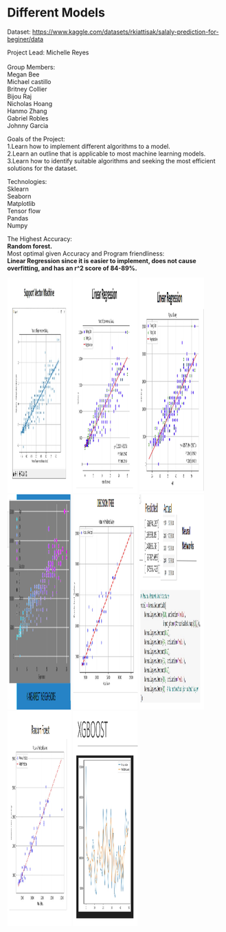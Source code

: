 # Different Models

Dataset: https://www.kaggle.com/datasets/rkiattisak/salaly-prediction-for-beginer/data
<br>

Project Lead: Michelle Reyes <br>
<br> 
Group Members:<br>
Megan Bee <br>
Michael castillo <br>
Britney Collier <br>
Bijou Raj <br>
Nicholas Hoang <br>
Hanmo Zhang <br>
Gabriel Robles <br>
Johnny Garcia <br>


Goals of the Project: <br>
1.Learn how to implement different algorithms to a model. ​<br>
2.Learn an outline that is applicable to most machine learning models.​ <br>
3.Learn how to identify suitable algorithms and seeking the most efficient solutions for the dataset. <br>


Technologies:<br>
Sklearn ​<br>
Seaborn ​<br>
Matplotlib​ <br>
Tensor flow ​<br>
Pandas ​<br>
Numpy <br>

The Highest Accuracy: ​<br>
<strong>Random forest.</strong> ​<br>
Most optimal given Accuracy and Program friendliness: ​<br>
<strong>Linear Regression since it is easier to implement, does not cause overfitting, and has an r^2 score of 84-89%.​</strong><br>


<img src  = "Images/Svm (3).jpeg" width="150" height="500">
<img src  = "Images/LinearRegression.png" width="150" height="500">
<img src  = "Images/LinearRegressiontwo.png" width="150" height="500">
<img src  = "Images/KNN.png" width="150" height="500">
<img src  = "Images/DecisionTree.png" width="150" height="500">
<img src  = "Images/NeuralNetwork.png" width="150" height="500">
<img src  = "Images/RandomForest.png"width="150" height="500" >
<img src  = "Images/XGBoost.png" width="150" height="500">


